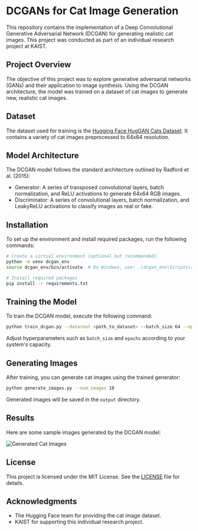 # DCGANs for Cat Image Generation

This repository contains the implementation of a Deep Convolutional Generative Adversarial Network (DCGAN) for generating realistic cat images. This project was conducted as part of an individual research project at KAIST.

## Project Overview
The objective of this project was to explore generative adversarial networks (GANs) and their application to image synthesis. Using the DCGAN architecture, the model was trained on a dataset of cat images to generate new, realistic cat images.

## Dataset
The dataset used for training is the [Hugging Face HugGAN Cats Dataset](https://huggingface.co/datasets/huggan/cats). It contains a variety of cat images preprocessed to 64x64 resolution.

## Model Architecture
The DCGAN model follows the standard architecture outlined by Radford et al. (2015):
- Generator: A series of transposed convolutional layers, batch normalization, and ReLU activations to generate 64x64 RGB images.
- Discriminator: A series of convolutional layers, batch normalization, and LeakyReLU activations to classify images as real or fake.

## Installation
To set up the environment and install required packages, run the following commands:

```bash
# Create a virtual environment (optional but recommended)
python -m venv dcgan_env
source dcgan_env/bin/activate  # On Windows, use: .\dcgan_env\Scripts\activate

# Install required packages
pip install -r requirements.txt
```

## Training the Model
To train the DCGAN model, execute the following command:

```bash
python train_dcgan.py --dataroot <path_to_dataset> --batch_size 64 --epochs 100
```

Adjust hyperparameters such as `batch_size` and `epochs` according to your system's capacity.

## Generating Images
After training, you can generate cat images using the trained generator:

```bash
python generate_images.py --num_images 10
```

Generated images will be saved in the `output` directory.

## Results
Here are some sample images generated by the DCGAN model:

![Generated Cat Images](output/sample_generated_images.png)

## License
This project is licensed under the MIT License. See the [LICENSE](LICENSE) file for details.

## Acknowledgments
- The Hugging Face team for providing the cat image dataset.
- KAIST for supporting this individual research project.
